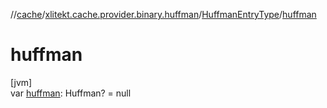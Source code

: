//[cache](../../../index.md)/[xlitekt.cache.provider.binary.huffman](../index.md)/[HuffmanEntryType](index.md)/[huffman](huffman.md)

# huffman

[jvm]\
var [huffman](huffman.md): Huffman? = null
